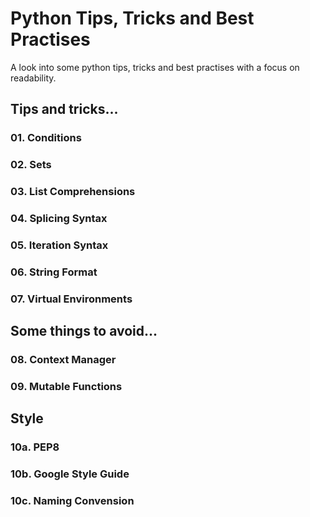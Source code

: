 # Python Tips, Tricks and Best Practises

A look into some python tips, tricks and best practises with a focus on readability. 

## Tips and tricks...

### 01. Conditions

### 02. Sets

### 03. List Comprehensions

### 04. Splicing Syntax

### 05. Iteration Syntax

### 06. String Format

### 07. Virtual Environments

## Some things to avoid...

### 08. Context Manager

### 09. Mutable Functions

## Style 

### 10a. PEP8

### 10b. Google Style Guide

### 10c. Naming Convension


